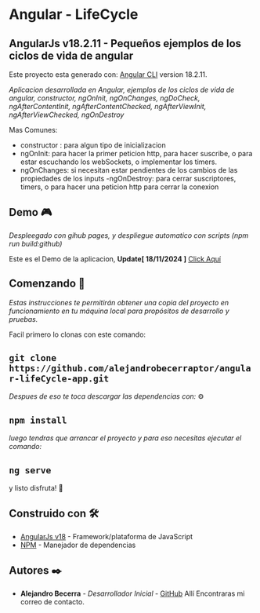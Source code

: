 # Angular - LifeCycle

## AngularJs v18.2.11 - Pequeños ejemplos de los ciclos de vida de angular

Este proyecto esta generado con: [Angular CLI](https://angular.dev/) version 18.2.11.

_Aplicacion desarrollada en Angular, ejemplos de los ciclos de vida de angular, constructor, ngOnInit, ngOnChanges, ngDoCheck, ngAfterContentInit, ngAfterContentChecked, ngAfterViewInit, ngAfterViewChecked, ngOnDestroy_

Mas Comunes: 
- constructor : para algun tipo de inicializacion
- ngOnInit: para hacer la primer peticion http, para hacer suscribe, o para estar escuchando los webSockets, o implementar los timers.
- ngOnChanges: si necesitan estar pendientes de los cambios de las propiedades de los inputs
-ngOnDestroy: para cerrar suscriptores, timers, o para hacer una peticion http para cerrar la conexion

## Demo 🎮

_Despleegado con gihub pages, y despliegue automatico con scripts (npm run build:github)_

Este es el Demo de la aplicacion, **Update[ 18/11/2024 ]** [Click Aquí](https://alejandrobecerraptor.github.io/angular-lifeCycle-app/)

## Comenzando 🚀

_Estas instrucciones te permitirán obtener una copia del proyecto en funcionamiento en tu máquina local para propósitos de desarrollo y pruebas._

Facil primero lo clonas con este comando:

## `git clone https://github.com/alejandrobecerraptor/angular-lifeCycle-app.git`

_Despues de eso te toca descargar las dependencias con:_ ⚙️

## `npm install`

_luego tendras que arrancar el proyecto y para eso necesitas ejecutar el comando:_

## `ng serve`

y listo disfruta! 🍦

## Construido con 🛠️

- [AngularJs v18](https://angular.dev/) - Framework/plataforma de JavaScript
- [NPM](https://nodejs.org/es/download/) - Manejador de dependencias

## Autores ✒️

- **Alejandro Becerra** - _Desarrollador Inicial_ - [GitHub](https://github.com/alejandrobecerraptor)
  Allí Encontraras mi correo de contacto.
